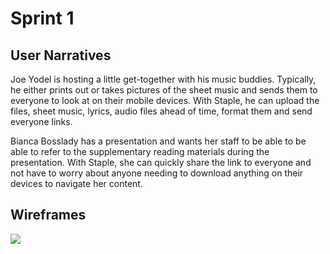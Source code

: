 # Sprint 1
## User Narratives

Joe Yodel is hosting a little get-together with his music buddies.  Typically, he either prints out or takes pictures of the sheet music and sends them to everyone to look at on their mobile devices.  With Staple, he can upload the files, sheet music, lyrics, audio files ahead of time, format them and send everyone links.    

Bianca Bosslady has a presentation and wants her staff to be able to be able to refer to the supplementary reading materials during the presentation.  With Staple, she can quickly share the link to everyone and not have to worry about anyone needing to download anything on their devices to navigate her content.    

## Wireframes

![](wireframe.png)